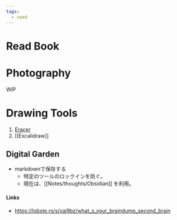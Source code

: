 ```yaml
---
tags:
  - seed
---
```

# Read Book


# Photography
WIP
# Drawing Tools
1. [Eracer](https://www.eraser.io/)
2. [[Excalidraw]]
## Digital Garden
- markdownで保存する
	- 特定のツールのロックインを防ぐ。
	- 現在は、[[Notes/thoughts/Obsidian]] を利用。

#### Links
- https://lobste.rs/s/xaj9bz/what_s_your_braindump_second_brain
